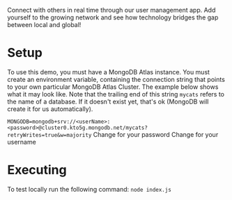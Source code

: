 Connect with others in real time through our user management app. Add yourself to the growing network and see how technology bridges the gap between local and global!
  
# Setup
To use this demo, you must have a MongoDB Atlas instance. You must create an environment variable, containing the connection string that points to your own particular MongoDB Atlas Cluster. The example below shows what it may look like. Note that the trailing end of this string `mycats` refers to the name of a database. If it doesn't exist yet, that's ok (MongoDB will create it for us automatically).
                                  
```MONGODB=mongodb+srv://<userName>:<password>@cluster0.kto5g.mongodb.net/mycats?retryWrites=true&w=majority```
Change <password> for your password
Change <userName> for your username

# Executing
To test locally run the following command:
```node index.js```
